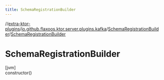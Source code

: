 ```yaml
---
title: SchemaRegistrationBuilder
---
```


//[extra-ktor-plugins](../../../index.md)/[io.github.flaxoos.ktor.server.plugins.kafka](../index.md)/[SchemaRegistrationBuilder](index.md)/[SchemaRegistrationBuilder](-schema-registration-builder.md)

# SchemaRegistrationBuilder

[jvm]\
constructor()





